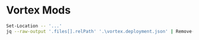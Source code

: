 # Vortex Mods

```bash
Set-Location -- '...'
jq --raw-output '.files[].relPath' '.\vortex.deployment.json' | Remove-Item -Force
```

